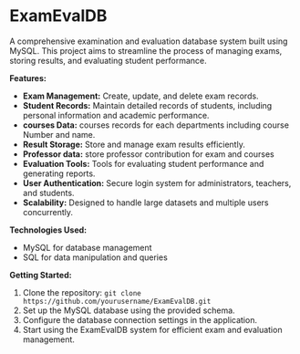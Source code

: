 # ExamEvalDB
A comprehensive examination and evaluation database system built using MySQL. This project aims to streamline the process of managing exams, storing results, and evaluating student performance. 

**Features:**
- **Exam Management:** Create, update, and delete exam records.
- **Student Records:** Maintain detailed records of students, including personal information and academic performance.
- **courses Data:** courses records for each departments including course Number and name.
- **Result Storage:** Store and manage exam results efficiently.
- **Professor data:** store professor contribution for exam and courses
- **Evaluation Tools:** Tools for evaluating student performance and generating reports.
- **User Authentication:** Secure login system for administrators, teachers, and students.
- **Scalability:** Designed to handle large datasets and multiple users concurrently.

**Technologies Used:**
- MySQL for database management
- SQL for data manipulation and queries

**Getting Started:**
1. Clone the repository: `git clone https://github.com/yourusername/ExamEvalDB.git`
2. Set up the MySQL database using the provided schema.
3. Configure the database connection settings in the application.
4. Start using the ExamEvalDB system for efficient exam and evaluation management.
